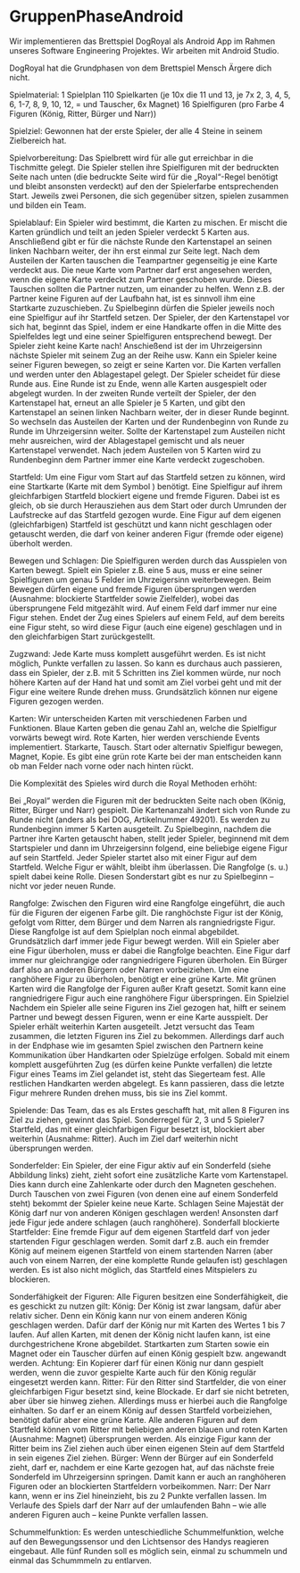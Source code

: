 # GruppenPhaseAndroid
Wir implementieren das Brettspiel DogRoyal als Android App im Rahmen unseres Software Engineering Projektes. Wir arbeiten mit Android Studio.



DogRoyal hat die Grundphasen von dem Brettspiel Mensch Ärgere dich nicht.

Spielmaterial:
1 Spielplan
110 Spielkarten (je 10x die 11 und 13, je 7x 2, 3, 4,
5, 6, 1-7, 8, 9, 10, 12, = und Tauscher, 6x Magnet)
16 Spielfiguren (pro Farbe 4 Figuren (König, Ritter,
Bürger und Narr))

Spielziel:
Gewonnen hat der erste Spieler, der alle 4 Steine in seinem Zielbereich hat.

Spielvorbereitung:
Das Spielbrett wird für alle gut erreichbar in die Tischmitte
gelegt. Die Spieler stellen ihre Spielfiguren mit der bedruckten Seite nach unten (die bedruckte Seite wird für die
„Royal“-Regel benötigt und bleibt ansonsten verdeckt) auf
den der Spielerfarbe entsprechenden Start. Jeweils zwei
Personen, die sich gegenüber sitzen, spielen zusammen
und bilden ein Team.

Spielablauf:
Ein Spieler wird bestimmt, die Karten zu mischen. Er mischt
die Karten gründlich und teilt an jeden Spieler verdeckt
5 Karten aus. Anschließend gibt er für die nächste Runde
den Kartenstapel an seinen linken Nachbarn weiter, der
ihn erst einmal zur Seite legt. Nach dem Austeilen der
Karten tauschen die Teampartner gegenseitig je eine
Karte verdeckt aus. Die neue Karte vom Partner darf erst
angesehen werden, wenn die eigene Karte verdeckt zum
Partner geschoben wurde. Dieses Tauschen sollten die Partner nutzen, um einander zu helfen. Wenn z.B. der Partner
keine Figuren auf der Laufbahn hat, ist es sinnvoll ihm eine
Startkarte zuzuschieben.
Zu Spielbeginn dürfen die Spieler jeweils noch eine Spielfigur auf ihr Startfeld setzen.
Der Spieler, der den Kartenstapel vor sich hat, beginnt
das Spiel, indem er eine Handkarte offen in die Mitte des
Spielfeldes legt und eine seiner Spielfiguren entsprechend
bewegt. Der Spieler zieht keine Karte nach! Anschießend
ist der im Uhrzeigersinn nächste Spieler mit seinem Zug
an der Reihe usw. Kann ein Spieler keine seiner Figuren
bewegen, so zeigt er seine Karten vor. Die Karten verfallen
und werden unter den Ablagestapel gelegt. Der Spieler
scheidet für diese Runde aus. Eine Runde ist zu Ende, wenn
alle Karten ausgespielt oder abgelegt wurden.
In der zweiten Runde verteilt der Spieler, der den Kartenstapel hat, erneut an alle Spieler je 5 Karten, und gibt den
Kartenstapel an seinen linken Nachbarn weiter, der in dieser
Runde beginnt. So wechseln das Austeilen der Karten und
der Rundenbeginn von Runde zu Runde im Uhrzeigersinn
weiter. Sollte der Kartenstapel zum Austeilen nicht mehr
ausreichen, wird der Ablagestapel gemischt und als neuer
Kartenstapel verwendet.
Nach jedem Austeilen von 5 Karten wird zu Rundenbeginn
dem Partner immer eine Karte verdeckt zugeschoben.

Startfeld:
Um eine Figur vom Start auf das Startfeld setzen zu können,
wird eine Startkarte (Karte mit dem Symbol ) benötigt.
Eine Spielfigur auf ihrem gleichfarbigen Startfeld blockiert
eigene und fremde Figuren. Dabei ist es gleich, ob sie
durch Herausziehen aus dem Start oder durch Umrunden der
Laufstrecke auf das Startfeld gezogen wurde.
Eine Figur auf dem eigenen (gleichfarbigen) Startfeld
ist geschützt und kann nicht geschlagen oder getauscht werden, die darf von keiner anderen Figur (fremde oder eigene) überholt werden.

Bewegen und Schlagen:
Die Spielfiguren werden durch das Ausspielen von Karten
bewegt. Spielt ein Spieler z.B. eine 5 aus, muss er eine
seiner Spielfiguren um genau 5 Felder im Uhrzeigersinn
weiterbewegen. Beim Bewegen dürfen eigene und fremde
Figuren übersprungen werden (Ausnahme: blockierte
Startfelder sowie Zielfelder), wobei das übersprungene Feld
mitgezählt wird.
Auf einem Feld darf immer nur eine Figur stehen. Endet der
Zug eines Spielers auf einem Feld, auf dem bereits eine Figur
steht, so wird diese Figur (auch eine eigene) geschlagen und
in den gleichfarbigen Start zurückgestellt.

Zugzwand:
Jede Karte muss komplett ausgeführt werden. Es ist
nicht möglich, Punkte verfallen zu lassen. So kann es durchaus auch passieren, dass ein Spieler, der z.B. mit 5 Schritten
ins Ziel kommen würde, nur noch höhere Karten auf der
Hand hat und somit am Ziel vorbei geht und mit der Figur
eine weitere Runde drehen muss. Grundsätzlich können nur
eigene Figuren gezogen werden.


Karten:
Wir unterscheiden Karten mit verschiedenen Farben und Funktionen. Blaue Karten geben die genau Zahl an, welche die Spielfigur vorwärts bewegt wird. 
Rote Karten, hier werden verschiende Events implementiert. Starkarte, Tausch. Start oder alternativ Spielfigur bewegen, Magnet, Kopie. 
Es gibt eine grün rote Karte bei der man entscheiden kann ob man Felder nach vorne oder nach hinten rückt.


Die Komplexität des Spieles wird durch die Royal Methoden erhöht:

Bei „Royal“ werden die Figuren mit der bedruckten Seite
nach oben (König, Ritter, Bürger und Narr) gespielt. Die
Kartenanzahl ändert sich von Runde zu Runde nicht (anders
als bei DOG, Artikelnummer 49201). Es werden zu Rundenbeginn immer 5 Karten ausgeteilt.
Zu Spielbeginn, nachdem die Partner ihre Karten
getauscht haben, stellt jeder Spieler, beginnend mit dem
Startspieler und dann im Uhrzeigersinn folgend, eine
beliebige eigene Figur auf sein Startfeld. Jeder Spieler
startet also mit einer Figur auf dem Startfeld. Welche
Figur er wählt, bleibt ihm überlassen. Die Rangfolge (s. u.)
spielt dabei keine Rolle. Diesen Sonderstart gibt es nur zu
Spielbeginn – nicht vor jeder neuen Runde.

Rangfolge:
Zwischen den Figuren wird eine Rangfolge eingeführt, die
auch für die Figuren der eigenen Farbe gilt. Die ranghöchste
Figur ist der König, gefolgt vom
Ritter, dem Bürger und dem
Narren als rangniedrigste Figur.
Diese Rangfolge ist auf dem
Spielplan noch einmal abgebildet. Grundsätzlich darf immer
jede Figur bewegt werden. Will
ein Spieler aber eine Figur
überholen, muss er dabei die
Rangfolge beachten. Eine
Figur darf immer nur gleichrangige oder rangniedrigere Figuren überholen.
Ein Bürger darf also an anderen Bürgern oder Narren
vorbeiziehen. Um eine ranghöhere Figur zu überholen,
benötigt er eine grüne Karte.
Mit grünen Karten wird die Rangfolge der Figuren
außer Kraft gesetzt. Somit kann eine rangniedrigere
Figur auch eine ranghöhere Figur überspringen. Ein Spielziel
Nachdem ein Spieler alle seine Figuren ins Ziel gezogen hat,
hilft er seinem Partner und bewegt dessen Figuren, wenn
er eine Karte ausspielt. Der Spieler erhält weiterhin Karten
ausgeteilt. Jetzt versucht das Team zusammen, die letzten
Figuren ins Ziel zu bekommen. Allerdings darf auch in der
Endphase wie im gesamten Spiel zwischen den Partnern
keine Kommunikation über Handkarten oder Spielzüge erfolgen.
Sobald mit einem komplett ausgeführten Zug (es dürfen keine
Punkte verfallen) die letzte Figur eines Teams im Ziel gelandet
ist, steht das Siegerteam fest. Alle restlichen Handkarten
werden abgelegt. Es kann passieren, dass die letzte Figur
mehrere Runden drehen muss, bis sie ins Ziel kommt.

Spielende: 
Das Team, das es als Erstes geschafft hat, mit allen 8 Figuren
ins Ziel zu ziehen, gewinnt das Spiel.
Sonderregel für 2, 3 und 5 Spieler7
Startfeld,
das mit einer gleichfarbigen Figur besetzt ist, blockiert aber weiterhin (Ausnahme: Ritter). Auch im Ziel darf weiterhin nicht übersprungen werden.

Sonderfelder:
Ein Spieler, der eine Figur aktiv auf ein
Sonderfeld (siehe Abbildung links) zieht,
zieht sofort eine zusätzliche Karte
vom Kartenstapel. Dies kann durch eine
Zahlenkarte oder durch den Magneten geschehen. Durch
Tauschen von zwei Figuren (von denen eine auf einem
Sonderfeld steht) bekommt der Spieler keine neue Karte.
Schlagen Seine Majestät der König darf nur von anderen Königen geschlagen werden! Ansonsten darf jede Figur jede andere schlagen (auch ranghöhere).
Sonderfall blockierte Startfelder: Eine fremde Figur
auf dem eigenen Startfeld darf von jeder startenden Figur
geschlagen werden. Somit darf z.B. auch ein fremder König
auf meinem eigenen Startfeld von einem startenden Narren
(aber auch von einem Narren, der eine komplette Runde
gelaufen ist) geschlagen werden. Es ist also nicht möglich,
das Startfeld eines Mitspielers zu blockieren.

Sonderfähigkeit der Figuren:
Alle Figuren besitzen eine Sonderfähigkeit, die es geschickt zu nutzen gilt:
König: Der König ist zwar langsam, dafür aber relativ sicher. Denn ein König kann nur von einem
anderen König geschlagen werden. Dafür darf der König nur mit Karten des Wertes 1 bis
7 laufen. Auf allen Karten, mit denen der König nicht laufen kann, ist eine durchgestrichene Krone
abgebildet. Startkarten zum Starten sowie ein Magnet oder ein Tauscher dürfen auf einen König
gespielt bzw. angewandt werden. Achtung: Ein Kopierer darf für einen König nur dann gespielt
werden, wenn die zuvor gespielte Karte auch für den König regulär eingesetzt werden kann.
Ritter: Für den Ritter sind Startfelder, die von einer gleichfarbigen Figur besetzt sind, keine
Blockade. Er darf sie nicht betreten, aber über sie hinweg ziehen. Allerdings muss er hierbei
auch die Rangfolge einhalten. So darf er an einem König auf dessen Startfeld vorbeiziehen,
benötigt dafür aber eine grüne Karte. Alle anderen Figuren auf dem Startfeld können vom Ritter
mit beliebigen anderen blauen und roten Karten (Ausnahme: Magnet) übersprungen werden. Als
einzige Figur kann der Ritter beim ins Ziel ziehen auch über einen eigenen Stein auf dem Startfeld
in sein eigenes Ziel ziehen.
Bürger: Wenn der Bürger auf ein Sonderfeld zieht, darf er, nachdem er eine Karte gezogen hat,
auf das nächste freie Sonderfeld im Uhrzeigersinn springen. Damit kann er auch an ranghöheren Figuren oder an blockierten Startfeldern vorbeikommen.
Narr: Der Narr kann, wenn er ins Ziel hineinzieht, bis zu 2 Punkte verfallen lassen. Im
Verlaufe des Spiels darf der Narr auf der umlaufenden Bahn – wie alle anderen Figuren auch –
keine Punkte verfallen lassen.

Schummelfunktion:
Es werden unteschiedliche Schummelfunktion, welche auf den Bewegungssensor und den Lichtsensor des Handys reagieren eingebaut. Alle fünf Runden soll es möglich sein, einmal zu schummeln und einmal das Schummmeln zu entlarven.
